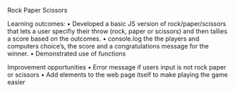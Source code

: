 Rock Paper Scissors

Learning outcomes:
	•	Developed a basic JS version of rock/paper/scissors that lets a user specifiy their throw (rock, paper or scissors) and then tallies a score based on the outcomes.
	•	console.log the the players and computers choice’s, the score and a 
        congratulations message for the winner.
	•	Demonstrated use of functions

Improvement opportunities
	•	Error message if users input is not rock paper or scissors
	•	Add elements to the web page itself to make playing the game easier
